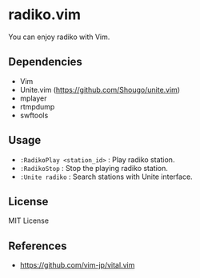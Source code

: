 radiko.vim
===
You can enjoy radiko with Vim.


Dependencies
---

* Vim
* Unite.vim (https://github.com/Shougo/unite.vim)
* mplayer
* rtmpdump
* swftools


Usage
---

* `:RadikoPlay <station_id>` : Play radiko station.
* `:RadikoStop` : Stop the playing radiko station.
* `:Unite radiko` : Search stations with Unite interface.


License
---
MIT License


References
---

* https://github.com/vim-jp/vital.vim

